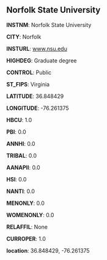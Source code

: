 
Norfolk State University
---
**INSTNM**: Norfolk State University

**CITY**: Norfolk

**INSTURL**: www.nsu.edu

**HIGHDEG**: Graduate degree

**CONTROL**: Public

**ST_FIPS**: Virginia

**LATITUDE**: 36.848429

**LONGITUDE**: -76.261375

**HBCU**: 1.0

**PBI**: 0.0

**ANNHI**: 0.0

**TRIBAL**: 0.0

**AANAPII**: 0.0

**HSI**: 0.0

**NANTI**: 0.0

**MENONLY**: 0.0

**WOMENONLY**: 0.0

**RELAFFIL**: None

**CURROPER**: 1.0

**location**: 36.848429, -76.261375